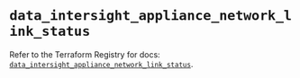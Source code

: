 # `data_intersight_appliance_network_link_status`

Refer to the Terraform Registry for docs: [`data_intersight_appliance_network_link_status`](https://registry.terraform.io/providers/ciscodevnet/intersight/1.0.71/docs/data-sources/appliance_network_link_status).
